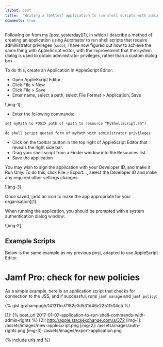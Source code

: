 ```yaml
---
layout: post
title:  "Writing a (better) application to run shell scripts with admin rights"
comments: true
---
```


Following on from my [post yesterday][1], in which I describe a method of creating an application using Automator to run shell scripts that require administrator privileges (`sudo`), I have now figured out how to achieve the same thing with AppleScript editor, with the improvement that the system dialog is used to obtain administrator privileges, rather than a custom dialog box.

To do this, create an Application in AppleScript Editor:

  * Open AppleScript Editor
  * Click File > New
  * Click File > Save
  * Enter name, select a path, select File Format > Application, Save

![img-1]

  * Enter the following commands:

~~~ 
set myPath to POSIX path of (path to resource "MyShellScript.sh")

do shell script quoted form of myPath with administrator privileges
~~~

  * Click on the toolbar button in the top right of AppleScript Editor that reveals the right side bar. 
  * Drag your shell script from a Finder window into the Resources list.
  * Save the application

You may wish to sign the application with your Developer ID, and make it Run Only. To do this, click File > Export..., select the Developer ID and make any required other settings changes:

![img-3]

Once saved, [add an icon to make the app appropriate for your organisation][1].

When running the application, you should be prompted with a system authentication dialog window:

![img-2]

## Example Scripts

Below is the same example as my previous post, adapted to use AppleScript Editor. 

# Jamf Pro: check for new policies

As a simple example, here is an application script that checks for connection to the JSS, and if successful, runs `jamf manage` and `jamf policy`:

{% gist grahampugh/141311cd7182e3d531d46c2251f504c5 %}

[1]: {% post_url 2017-01-07-application-to-run-shell-commands-with-admin-rights %}
[2]: http://apple.stackexchange.com/a/372
[img-1]: /assets/images/new-applescript.png
[img-2]: /assets/images/auth-rights.png
[img-3]: /assets/images/export-application.png

{% include urls.md %}


